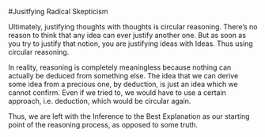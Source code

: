 #Jusitfying Radical Skepticism 

Ultimately, justifying thoughts with thoughts is circular reasoning. There’s no reason to think that any idea can ever justify another one. 
But as soon as you try to justify that notion, you are justifying ideas with Ideas. 
Thus using circular reasoning.

In reality, reasoning is completely meaningless because nothing can actually be deduced from something else. 
The idea that we can derive some idea from a precious one, by deduction, is just an idea which we cannot confirm. 
Even if we tried to, we would have to use a certain approach, i.e. deduction, which would be circular again.

Thus, we are left with the Inference to the Best Explanation as our starting point of the reasoning process, as opposed to some truth. 
